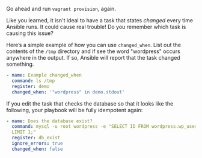 Go ahead and run `vagrant provision`, again.

Like you learned, it isn't ideal to have a task that states *changed* every time Ansible runs. It could cause real trouble! Do you remember which task is causing this issue?

Here’s a simple example of how you can use `changed_when`. List out the contents of the `/tmp` directory and if see the word "wordpress" occurs anywhere in the output. If so, Ansible will report that the task changed something.

```yml
- name: Example changed_when
  command: ls /tmp
  register: demo
  changed_when: '"wordpress" in demo.stdout'
```  

If you edit the task that checks the database so that it looks like the following, your playbook will be fully idempotent again:

```yml
- name: Does the database exist?
  command: mysql -u root wordpress -e "SELECT ID FROM wordpress.wp_users
  LIMIT 1;"
  register: db_exist
  ignore_errors: true
  changed_when: false
```